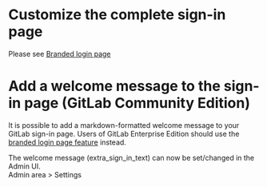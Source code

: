# Customize the complete sign-in page

Please see [Branded login page](branded_login_page.md)

# Add a welcome message to the sign-in page (GitLab Community Edition)

It is possible to add a markdown-formatted welcome message to your GitLab
sign-in page. Users of GitLab Enterprise Edition should use the [branded login
page feature](branded_login_page.md) instead.

The welcome message (extra_sign_in_text) can now be set/changed in the Admin UI.  
Admin area > Settings
